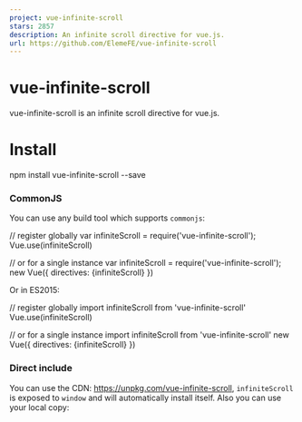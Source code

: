 ```yaml
---
project: vue-infinite-scroll
stars: 2857
description: An infinite scroll directive for vue.js.
url: https://github.com/ElemeFE/vue-infinite-scroll
---
```


vue-infinite-scroll
===================

vue-infinite-scroll is an infinite scroll directive for vue.js.

Install
=======

npm install vue-infinite-scroll --save

### CommonJS

You can use any build tool which supports `commonjs`:

// register globally
var infiniteScroll \=  require('vue-infinite-scroll');
Vue.use(infiniteScroll)

// or for a single instance
var infiniteScroll \= require('vue-infinite-scroll');
new Vue({
  directives: {infiniteScroll}
})

Or in ES2015:

// register globally
import infiniteScroll from 'vue-infinite-scroll'
Vue.use(infiniteScroll)

// or for a single instance
import infiniteScroll from 'vue-infinite-scroll'
new Vue({
  directives: {infiniteScroll}
})

### Direct include

You can use the CDN: https://unpkg.com/vue-infinite-scroll, `infiniteScroll` is exposed to `window` and will automatically install itself. Also you can use your local copy:

<script src\="../node\_modules/vue-infinite-scroll/vue-infinite-scroll.js"\></script\>

Usage
-----

Use v-infinite-scroll to enable the infinite scroll, and use infinite-scroll-\* attributes to define its options.

The method appointed as the value of v-infinite-scroll will be executed when the bottom of the element reaches the bottom of the viewport.

<div v-infinite-scroll\="loadMore" infinite-scroll-disabled\="busy" infinite-scroll-distance\="10"\>
  ...
</div\>

var count \= 0;

new Vue({
  el: '#app',
  data: {
    data: \[\],
    busy: false
  },
  methods: {
    loadMore: function() {
      this.busy \= true;

      setTimeout(() \=> {
        for (var i \= 0, j \= 10; i < j; i++) {
          this.data.push({ name: count++ });
        }
        this.busy \= false;
      }, 1000);
    }
  }
});

Options
=======

Option

Description

infinite-scroll-disabled

infinite scroll will be disabled if the value of this attribute is true.

infinite-scroll-distance

Number(default = 0) - the minimum distance between the bottom of the element and the bottom of the viewport before the v-infinite-scroll method is executed.

infinite-scroll-immediate-check

Boolean(default = true) - indicates that the directive should check immediately after bind. Useful if it's possible that the content is not tall enough to fill up the scrollable container.

infinite-scroll-listen-for-event

infinite scroll will check again when the event is emitted in Vue instance.

infinite-scroll-throttle-delay

Number(default = 200) - interval(ms) between next time checking and this time

Development
-----------

Command

Description

npm run build

Build in umd format

npm test

Lint code

License
=======

MIT
